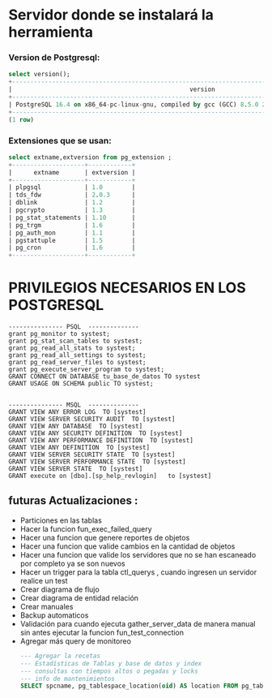 # Servidor donde se instalará la herramienta 

### Version de Postgresql: 
```sql
select version();
+---------------------------------------------------------------------------------------------------------+
|                                                 version                                                 |
+---------------------------------------------------------------------------------------------------------+
| PostgreSQL 16.4 on x86_64-pc-linux-gnu, compiled by gcc (GCC) 8.5.0 20210514 (Red Hat 8.5.0-22), 64-bit |
+---------------------------------------------------------------------------------------------------------+
(1 row)
```

### Extensiones que se usan: 
```sql
select extname,extversion from pg_extension ;
+--------------------+------------+
|      extname       | extversion |
+--------------------+------------+
| plpgsql            | 1.0        |
| tds_fdw            | 2.0.3      |
| dblink             | 1.2        |
| pgcrypto           | 1.3        |
| pg_stat_statements | 1.10       |
| pg_trgm            | 1.6        |
| pg_auth_mon        | 1.1        |
| pgstattuple        | 1.5        |
| pg_cron            | 1.6        |
+--------------------+------------+
```

# PRIVILEGIOS NECESARIOS EN LOS POSTGRESQL
```
--------------- PSQL  --------------
grant pg_monitor to systest;
grant pg_stat_scan_tables to systest;
grant pg_read_all_stats to systest;
grant pg_read_all_settings to systest;
grant pg_read_server_files to systest;
grant pg_execute_server_program to systest;
GRANT CONNECT ON DATABASE tu_base_de_datos TO systest
GRANT USAGE ON SCHEMA public TO systest;


--------------- MSQL  --------------
GRANT VIEW ANY ERROR LOG  TO [systest]
GRANT VIEW SERVER SECURITY AUDIT  TO [systest]
GRANT VIEW ANY DATABASE  TO [systest]
GRANT VIEW ANY SECURITY DEFINITION  TO [systest]
GRANT VIEW ANY PERFORMANCE DEFINITION  TO [systest]
GRANT VIEW ANY DEFINITION  TO [systest]
GRANT VIEW SERVER SECURITY STATE  TO [systest]
GRANT VIEW SERVER PERFORMANCE STATE  TO [systest]
GRANT VIEW SERVER STATE  TO [systest]
GRANT execute on [dbo].[sp_help_revlogin]   to [systest]

```


## futuras Actualizaciones : 
  - Particiones en las tablas
  - Hacer la funcion  fun_exec_failed_query
  - Hacer una funcion que genere reportes de objetos
  - Hacer una funcion que valide cambios en la cantidad de objetos
  - Hacer una funcion que valide los servidores que no se han escaneado por completo ya se son nuevos
  - Hacer un trigger para la tabla ctl_querys , cuando ingresen un servidor realice un test
  - Crear diagrama de flujo
  - Crear diagrama de entidad relación
  - Crear manuales
  - Backup automaticos
  - Validación para cuando ejecuta gather_server_data de manera manual sin antes ejecutar la funcion fun_test_connection 
  - Agregar más query de monitoreo
    ```sql
    --- Agregar la recetas 
    --- Estadísticas de Tablas y base de datos y index 
    --- consultas con tiempos altos o pegadas y locks 
    --- info de mantenimientos 
    SELECT spcname, pg_tablespace_location(oid) AS location FROM pg_tablespace;
    ```
    
  




